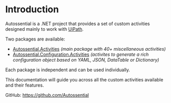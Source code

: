 # Introduction

Autossential is a .NET project that provides a set of custom activities designed mainly to work with <a href="https://www.uipath.com" target="_blank">UiPath</a>.

Two packages are available:

- [Autossential.Activities](core/_index) *(main package with 40+ miscellaneous activities)*
- [Autossential.Configuration.Activities](configuration/_index) *(activites to generate a rich configuration object based on YAML, JSON, DataTable or Dictionary)*

Each package is independent and can be used individually.

This documentation will guide you across all the custom activities available and their features.

GitHub: <a href='https://github.com/Autossential' target='_blank'>https://github.com/Autossential</a>